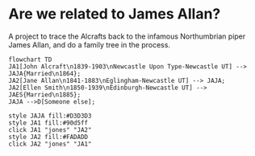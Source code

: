 # Are we related to James Allan?

A project to trace the Alcrafts back to the infamous Northumbrian piper James Allan, and do a family tree in the process.


``` mermaid
flowchart TD  
JA1[John Alcraft\n1839-1903\nNewcastle Upon Type-Newcastle UT] --> JAJA{Married\n1864};
JA2[Jane Allan\n1841-1883\nEglingham-Newcastle UT] --> JAJA;
JA2[Ellen Smith\n1850-1939\nEdinburgh-Newcastle UT] --> JAES{Married\n1885};  
JAJA -->D[Someone else];  

style JAJA fill:#D3D3D3
style JA1 fill:#90d5ff
click JA1 "jones" "JA2"
style JA2 fill:#FADADD
click JA2 "jones" "JA1"


```
